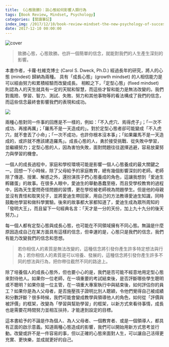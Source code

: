 ```yaml
---
title: 《心態致勝》：談心態如何影響人類行為
tags: [Book Review, Mindset, Psychology]
categories: [閱讀筆記]
index_img: /2017/12/10/book-review-mindset-the-new-psychology-of-success/cover.jpg
date: 2017-12-10 00:00:00
---
```


![cover](/2017/12/10/book-review-mindset-the-new-psychology-of-success/cover.jpg)

> 致勝心態，心態致勝。也許一個簡單的信念，就能對我們的人生產生深刻的影響。

<!-- more -->

本書作者，卡蘿‧杜維克博士 (Carol S. Dweck, Ph.D.) 經過長年的研究，將人的心態 (mindest) 歸納為兩種。 具有「成長心態」(growth mindset) 的人相信能力是可以經由努力和累積經驗而改變成長。 相較之下，「定型心態」(fixed mindset) 則認為人的天生就具有一定的天賦和智慧，而這些才智和能力是無法改變的。我們對風險、學習、智力、測試、失敗、努力和其他事物等的看法構成了我們的信念，而這些信念最終會影響我們的表現和成功。

![](/2017/12/10/book-review-mindset-the-new-psychology-of-success/two_mindsets.jpg)

兩種心態對同一件事的回應是不一樣的，例如：「不入虎穴、焉得虎子」；「一次不成功、再接再厲」；「羅馬不是一天造成的」。對於定型心態者卻可能變成「不入虎穴，就不會丟了小命」；「一次不成功，也許你根本沒本事」；「如果羅馬不是一天造成的，或許就不應該建造羅馬」。成長心態的人，勇於接受挑戰、從失敗中學習，並繼續努力；定型心態的人，因為害怕失敗，面對問題往往選擇逃避，容易放棄努力與學習的機會。

一個人的成長過程中，家庭和學校環境可能是影響一個人心態養成的最大關鍵之一。回想一下小時候，除了父母給予的家庭教育，總有幾個影響深刻的老師。老師除了傳道、授業、解惑之外，還扮演孩子們心態養成的角色，這讓我想到「愛迪生孵雞蛋」的故事。在很多人眼中，愛迪生的舉動愚蠢至極，而且受學校教育的過程中，因為天生愛問奇怪問題的習慣，更在學校被老師視為問題學生。但是他的母親並沒有責怪和取笑兒子，並將愛迪生帶回家，用自己的方法教導愛迪生知識，同時鼓勵他學習和做科學實驗。後來的故事都大家都知道了，愛迪生成為眾所周知的「發明大王」，而且留下一句經典名言：「天才是一分的天份，加上九十九分的後天努力。」

每一個人都有定型心態與成長心態，也可能在不同領域擁有不同心態。無論是什麼原因造成自己在某方面具有這樣的信念，但幸運的是，心態只是我們的信念，我們有能力改變我們的信念和思想。

> 若你相信人的素質是無法改變的，這種信念將引發你產生許多特定想法與行為；若你相信人的素質是可以培養、發展的，這種信念將引發你產生許多不同的想法與行為，把你帶往截然不同的路途上。

除了培養個人的成長心態外，但也要小心的是，我們是否可能不經意地用定型心態來對待他人。如果你一位老師，在一項重要的考試結束後，是否評斷哪些學生聰明或不聰明？如果你是一位主管，在一項重大專案執行中與結束後，如何評估你的員工？如果你是為人父母者，是否施壓孩子證明比別人聰穎，令他們覺得自己被成績和分數評斷？很多時候，我們可能會變成教學與領導他人的角色，如何從「評價與被評價」的框架，改變為「學習與幫助學習」的框架，以新方式來看待事情，成長也是需要花時間努力並相互扶持，才能達到設定的目標。

這本書給予的不論是作為個人、為人父母者、一個教育者、或是一個領導人，都具有正面的啟示意義。知道兩種心態造成的影響，我們可以開始用新方式思考並行動。改變或許不是一件容易的事，但以正確的心態來面對人生，可以讓自己活得更充實、更快樂，並成就更好的自己。
